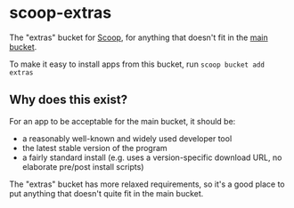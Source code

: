 scoop-extras
============

The "extras" bucket for [Scoop](http://scoop.sh), for anything that doesn't fit in the [main bucket](https://github.com/lukesampson/scoop/tree/master/bucket).

To make it easy to install apps from this bucket, run
    `scoop bucket add extras`

## Why does this exist?

For an app to be acceptable for the main bucket, it should be:

* a reasonably well-known and widely used developer tool
* the latest stable version of the program
* a fairly standard install (e.g. uses a version-specific download URL, no elaborate pre/post install scripts)

The "extras" bucket has more relaxed requirements, so it's a good place to put anything that doesn't quite fit in the main bucket.

